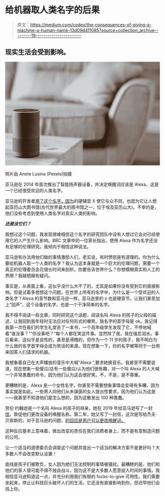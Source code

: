 # 给机器取人类名字的后果

> 原文：<https://medium.com/codex/the-consequences-of-giving-a-machine-a-human-name-13d09d411085?source=collection_archive---------19----------------------->

## 现实生活会受到影响。

![](img/77a4ff3785eee36950c45bcfffda52a5.png)

照片由 Anete Lusina (Pexels)拍摄

亚马逊在 2014 年首次推出了智能扬声器设备，并决定唤醒词应该是 Alexa，这是一个已经很受欢迎的人类名字。

亚马逊的开发者[用了这个名字，因为](https://www.seattletimes.com/business/amazon/five-years-ago-amazon-introduced-alexa-the-name-may-never-be-the-same/)的硬辅音 X 使它与众不同，也因为它让人想起亚历山大图书馆(古代世界最大的图书馆之一，位于埃及亚历山大)。不幸的是，他们没有考虑到使用人类名字对真实人类的影响。

***还是没它们？***

我想过这个问题，我发现很难相信这个名字的研究团队中没有人想过它会对已经使用它的人产生什么影响。BBC 文章中的一位家长指出，使用 Alexa 作为名字还没有足够的伦理研究。我倾向于相信这种说法。

亚马逊有办法用他们做的事情激怒人们，老实说，有时愤怒是有道理的。你为什么要给机器人取一个人类的名字？我认为这本身就是一个巨大的伦理问题，需要一个真正的伦理委员会花很长时间来剖析。你要告诉世界什么？你想模糊真实和人工的界限？我越想越有疑问。

事实是，从表面上看，这似乎没什么大不了的，尤其是如果你没有受到它的直接影响。但是试着多想想这个问题。在世界上所有的名字中，为什么是一个受欢迎的人类名字？Alexa 的音节数和亚马逊一样。亚马逊里的 z 也是硬音节。让我们甚至加上“回声”，这个设备的名字。也是一个干净简单的名字。

我不得不阅读一些文章，同时研究这个话题，阅读名叫 Alexa 的孩子的父母的描述，让我回到我年轻时无法应对任何形式的嘲笑。我名字的首字母是 ok。我记得我第一次在我们的学生礼堂丢了一本书，一个高年级学生发现了它，不停地喊着“谁没事？”“你没事吧？”每个人都在笑这件事。显然除了我，我在强忍泪水。事后看来，这似乎是良性的，甚至是滑稽的，但作为一个 11 岁的孩子，我不明白为什么我的名字首字母会成为笑话的来源。现在想象一下，你的名字被等同于一台用来回答人们请求的机器。

我想象着自己在大声播放的音乐中大喊“Alexa ”,要求她换音乐。我甚至不需要说请。现在想象一些傻瓜(总有一些傻瓜)认为他们很有趣，对一个叫 Alexa 的人大喊一个非常愚蠢的命令，因为他们认为这会很好笑。不，不是，是不尊重。

更糟糕的是，Alexa 是一个女性名字。你甚至不需要想象事情会变得有多糟，因为事实就是如此。一些男人向他们从未谋面的女人提出性要求，因为他们认为这是——我甚至不知道他们是怎么想的，因为这散发出 100 种愚蠢。

劳伦·约翰逊是一个名叫 Alexa 的孩子的母亲，她在 2019 年给亚马逊写了一封[信](https://alexaisahuman.com/my-letter-to-amazon)，敦促他们更改设备的唤醒名称。第二年，她又写了一封信，这次是写给杰夫·贝索斯的。对于亚马逊的问题，[的回应是用户可以更改唤醒词。](https://www.bbc.com/news/technology-57680173)

这种反应基本上意味着，做出改变的责任在我们消费者身上，而不是有意制造问题的公司。

让一个适当的道德委员会调查这个问题并提出一个适当的解决方案不是更好吗？大多数人不会改变默认设置！

底线是孩子们被欺负，女人因为她们无法控制的事情被骚扰。最糟糕的是，他们和他们的家人很可能不得不独自战斗，因为这不是大多数人愿意投入时间的事情。我相信亚马逊知道这一点，并充分利用我们有限的 fucks-to-give 可用性。我们需要坐起来，停止让科技巨头破坏人们的生活。它还没有直接影响到你，但迟早他们会找上你。
